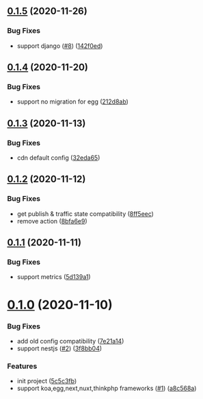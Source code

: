 ## [0.1.5](https://github.com/serverless-plus/tencent-framework/compare/v0.1.4...v0.1.5) (2020-11-26)


### Bug Fixes

* support django ([#8](https://github.com/serverless-plus/tencent-framework/issues/8)) ([142f0ed](https://github.com/serverless-plus/tencent-framework/commit/142f0edeb0ae9554f92e1abffee17d7e685aa4b0))

## [0.1.4](https://github.com/serverless-plus/tencent-framework/compare/v0.1.3...v0.1.4) (2020-11-20)


### Bug Fixes

* support no migration for egg ([212d8ab](https://github.com/serverless-plus/tencent-framework/commit/212d8abf38de1dfefee379bbd40cfa46275236a9))

## [0.1.3](https://github.com/serverless-plus/tencent-framework/compare/v0.1.2...v0.1.3) (2020-11-13)


### Bug Fixes

* cdn default config ([32eda65](https://github.com/serverless-plus/tencent-framework/commit/32eda658f4905f6f32007c4265a123154163689d))

## [0.1.2](https://github.com/serverless-plus/tencent-framework/compare/v0.1.1...v0.1.2) (2020-11-12)


### Bug Fixes

* get publish & traffic state compatibility ([8ff5eec](https://github.com/serverless-plus/tencent-framework/commit/8ff5eecb836ed7c5a67f513ff7424fc3fe0b4e41))
* remove action ([8bfa6e9](https://github.com/serverless-plus/tencent-framework/commit/8bfa6e9bfc7650cbe07007cb982fdb3946b89f23))

## [0.1.1](https://github.com/serverless-plus/tencent-framework/compare/v0.1.0...v0.1.1) (2020-11-11)


### Bug Fixes

* support metrics ([5d139a1](https://github.com/serverless-plus/tencent-framework/commit/5d139a1bf6eecace33f9864c9986be32fafaf106))

# [0.1.0](https://github.com/serverless-plus/tencent-framework/compare/v0.0.1...v0.1.0) (2020-11-10)


### Bug Fixes

* add old config compatibility ([7e21a14](https://github.com/serverless-plus/tencent-framework/commit/7e21a1438692f9d51acb6838015b658ae46b3da6))
* support nestjs ([#2](https://github.com/serverless-plus/tencent-framework/issues/2)) ([3f8bb04](https://github.com/serverless-plus/tencent-framework/commit/3f8bb0457da5b3746e6d1194adbd9322e1b40370))


### Features

* init project ([5c5c3fb](https://github.com/serverless-plus/tencent-framework/commit/5c5c3fb1c23ba3897a37db446c4cb25fce6ce00e))
* support koa,egg,next,nuxt,thinkphp frameworks ([#1](https://github.com/serverless-plus/tencent-framework/issues/1)) ([a8c568a](https://github.com/serverless-plus/tencent-framework/commit/a8c568a96016179ef51f2521b1e404f3cde7658d))
